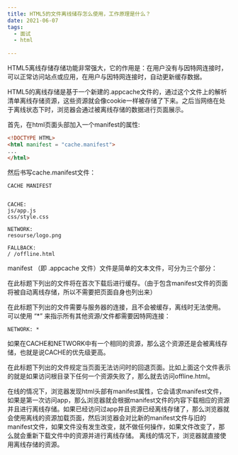 ```yaml
---
title: HTML5的文件离线储存怎么使用，工作原理是什么？
date: 2021-06-07
tags:
  - 面试 
  - html 
 
---
```




HTML5离线存储存储功能非常强大，它的作用是：在用户没有与因特网连接时，可以正常访问站点或应用，在用户与因特网连接时，自动更新缓存数据。


HTML5的离线存储是基于一个新建的.appcache文件的，通过这个文件上的解析清单离线存储资源，这些资源就会像cookie一样被存储了下来。之后当网络在处于离线状态下时，浏览器会通过被离线存储的数据进行页面展示。



首先，在html页面头部加入一个manifest的属性:

```html
<!DOCTYPE HTML>
<html manifest = "cache.manifest">
...
</html>
```

然后书写cache.manifest文件：

```
CACHE MANIFEST


CACHE:
js/app.js
css/style.css

NETWORK:
resourse/logo.png

FALLBACK:
/ /offline.html
```

manifest （即 .appcache 文件）文件是简单的文本文件，可分为三个部分：


在此标题下列出的文件将在首次下载后进行缓存。（由于包含manifest文件的页面将被自动离线存储，所以不需要把页面自身也列出来）


在此标题下列出的文件需要与服务器的连接，且不会被缓存，离线时无法使用。 
可以使用 “*” 来指示所有其他资源/文件都需要因特网连接：

```
NETWORK: *
```

如果在CACHE和NETWORK中有一个相同的资源，那么这个资源还是会被离线存储，也就是说CACHE的优先级更高。


在此标题下列出的文件规定当页面无法访问时的回退页面。比如上面这个文件表示的就是如果访问根目录下任何一个资源失败了，那么就去访问offline.html。



在线的情况下，浏览器发现html头部有manifest属性，它会请求manifest文件，如果是第一次访问app，那么浏览器就会根据manifest文件的内容下载相应的资源并且进行离线存储。如果已经访问过app并且资源已经离线存储了，那么浏览器就会使用离线的资源加载页面，然后浏览器会对比新的manifest文件与旧的manifest文件，如果文件没有发生改变，就不做任何操作，如果文件改变了，那么就会重新下载文件中的资源并进行离线存储。
离线的情况下，浏览器就直接使用离线存储的资源。


